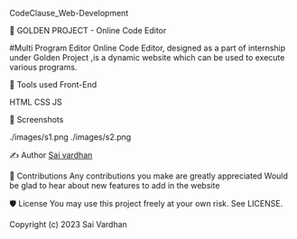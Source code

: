 CodeClause_Web-Development

📖 GOLDEN PROJECT - Online Code Editor

#Multi Program Editor
Online Code Editor, designed as a part of internship under Golden Project ,is a dynamic website which can be used to execute various programs.

📓 Tools used
Front-End

HTML
CSS
JS

👀 Screenshots

./images/s1.png
./images/s2.png


✍ Author
<a href="https://github.com/saivardhanr">Sai vardhan</a>


📌 Contributions
Any contributions you make are greatly appreciated
Would be glad to hear about new features to add in the website


🛡 License
You may use this project freely at your own risk. See LICENSE.

Copyright (c) 2023 Sai Vardhan
